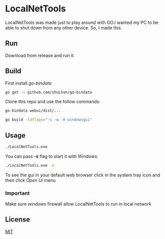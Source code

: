 # LocalNetTools

LocalNetTools was made just to play around with GO.I wanted my PC to be able to shut down from any other device. So, I made this.

## Run

Download from release and run it.

## Build

First install *go-bindata*
```bash
go get -u github.com/shuLhan/go-bindata
```

Clone this repo and use the follow commands:
```bash
go-bindata webui/dist/...
```
```bash
go build -ldflags="-s -w -H windowsgui"
```
## Usage

```bash
./LocalNetTools.exe
```
You can pass **-s** flag to start it with Windows:

```bash
./LocalNetTools.exe -s
```
To see the gui in your default web browser click in the system tray icon and then click _Open Ui_ menu

### Important
Make sure windows firewall allow LocalNetTools to run in local network


## License
[MIT](https://github.com/lluz55/LocalNetTools/blob/master/License)
